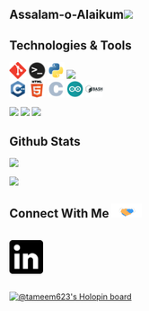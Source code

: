 ## Assalam-o-Alaikum<img src="https://raw.githubusercontent.com/MartinHeinz/MartinHeinz/master/wave.gif" width="30px">


## Technologies & Tools

<code><img height="30" src="https://raw.githubusercontent.com/github/explore/80688e429a7d4ef2fca1e82350fe8e3517d3494d/topics/git/git.png"></code>
<code><img height="30" src="https://raw.githubusercontent.com/github/explore/80688e429a7d4ef2fca1e82350fe8e3517d3494d/topics/terminal/terminal.png"></code>
<code><img height="30" src="https://raw.githubusercontent.com/github/explore/80688e429a7d4ef2fca1e82350fe8e3517d3494d/topics/python/python.png"></code>
<code><img height="30" 
           src = "https://user-images.githubusercontent.com/10817626/67014544-482be200-f0f5-11e9-8e74-3dd575c8ad83.png"> </code>
<code><img height="30" src="https://raw.githubusercontent.com/github/explore/80688e429a7d4ef2fca1e82350fe8e3517d3494d/topics/cpp/cpp.png"></code>
  <code><img height="30" src="https://raw.githubusercontent.com/github/explore/80688e429a7d4ef2fca1e82350fe8e3517d3494d/topics/html/html.png"></code>
  <code><img height="30" src="https://raw.githubusercontent.com/github/explore/80688e429a7d4ef2fca1e82350fe8e3517d3494d/topics/c/c.png"></code>
  <code><img height="30" src="https://raw.githubusercontent.com/github/explore/80688e429a7d4ef2fca1e82350fe8e3517d3494d/topics/arduino/arduino.png"></code>
  <code><img height="30" src="https://raw.githubusercontent.com/github/explore/80688e429a7d4ef2fca1e82350fe8e3517d3494d/topics/bash/bash.png"></code>
  
  ![](https://img.shields.io/badge/Editor-VS%20Code-blue?style=plastic&logo=appveyor)
![](https://img.shields.io/badge/Editor-CodeBlocks-blue?style=plastic&logo=appveyor)
![](https://img.shields.io/badge/Editor-Android%20Studio-blue?style=plastic&logo=appveyor)
<br/>


## Github Stats

![](https://github-readme-stats.vercel.app/api?username=tameem-623&show_icons=true&theme=tokyonight)

![](https://komarev.com/ghpvc/?username=Tameem-623&color=blue&label=Profile+Views)

<h2> Connect With Me
  <a target="_blank">
    <img src="https://github.com/Tameem-623/Tameem-623/blob/main/GIF/Handshake.gif" height="25px" style="max-width:100%;">
  </a>
</h2>
<p>
  <br>
  <a href="https://www.linkedin.com/in/tameem623/" target="_blank">
    <code><img height="60" width="60" src="https://github.com/Tameem-623/Tameem-623/blob/main/SVG/linkedin.svg"/></code>
  </a>
</p>

##

<!-- ![footer](https://github.com/Tameem-623/Tameem-623/blob/main/PNG/footer.png) -->
[![@tameem623's Holopin board](https://holopin.me/tameem623)](https://holopin.io/@tameem623)

